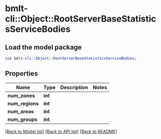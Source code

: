 # bmlt-cli::Object::RootServerBaseStatisticsServiceBodies

## Load the model package
```perl
use bmlt-cli::Object::RootServerBaseStatisticsServiceBodies;
```

## Properties
Name | Type | Description | Notes
------------ | ------------- | ------------- | -------------
**num_zones** | **int** |  | 
**num_regions** | **int** |  | 
**num_areas** | **int** |  | 
**num_groups** | **int** |  | 

[[Back to Model list]](../README.md#documentation-for-models) [[Back to API list]](../README.md#documentation-for-api-endpoints) [[Back to README]](../README.md)


